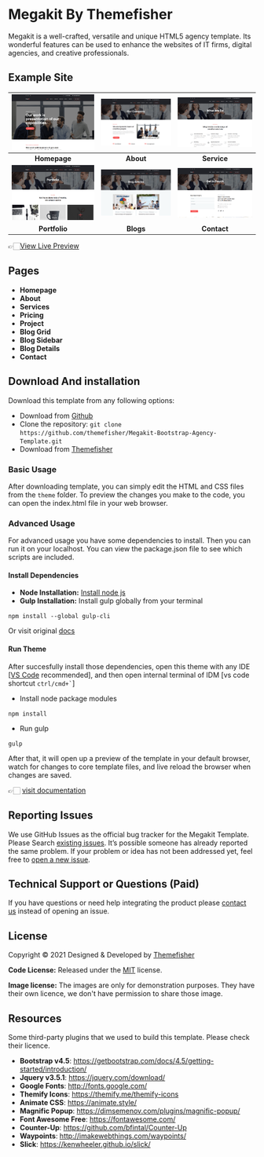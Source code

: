 # Megakit By Themefisher
Megakit is a well-crafted, versatile and unique HTML5 agency template. Its wonderful features can be used to enhance the websites of IT firms, digital agencies, and creative professionals.


<!-- demo -->
## Example Site
| [![](screenshots/homepage.png)](https://demo.themefisher.com/megakit/) | [![](screenshots/about.png)](https://demo.themefisher.com/megakit/about.html) | [![](screenshots/service.png)](https://demo.themefisher.com/megakit/service.html) |
|:---:|:---:|:---:|
| **Homepage**  | **About**  | **Service**  |
| [![](screenshots/portfolio.png)](https://demo.themefisher.com/megakit/project.html) | [![](screenshots/blog.png)](https://demo.themefisher.com/megakit/blog-grid.html) | [![](screenshots/contact.png)](https://demo.themefisher.com/megakit/contact.html) |
| **Portfolio** | **Blogs** | **Contact** |

👉🏻[View Live Preview](https://demo.themefisher.com/megakit/)

<!-- pages -->
## Pages
* **Homepage**
* **About**
* **Services**
* **Pricing**
* **Project**
* **Blog Grid**
* **Blog Sidebar**
* **Blog Details**
* **Contact**


<!-- download -->
## Download And installation
Download this template from any following options:

* Download from [Github](https://github.com/themefisher/Megakit-Bootstrap-Agency-Template/archive/master.zip)
* Clone the repository: `git clone https://github.com/themefisher/Megakit-Bootstrap-Agency-Template.git`
* Download from [Themefisher](https://themefisher.com/products/megakit-multipurpose-bootstrap-template/)


<!-- installation -->
### Basic Usage
After downloading template, you can simply edit the HTML and CSS files from the `theme` folder. To preview the changes you make to the code, you can open the index.html file in your web browser.

### Advanced Usage
For advanced usage you have some dependencies to install. Then you can run it on your localhost. You can view the package.json file to see which scripts are included.

#### Install Dependencies
* **Node Installation:** [Install node js](https://nodejs.org/en/download/)
* **Gulp Installation:** Install gulp globally from your terminal 
```
npm install --global gulp-cli
```
Or visit original [docs](https://gulpjs.com/docs/en/getting-started/quick-start)

#### Run Theme
After succesfully install those dependencies, open this theme with any IDE [[VS Code](https://code.visualstudio.com/) recommended], and then open internal terminal of IDM [vs code shortcut <code>ctrl/cmd+\`</code>]

* Install node package modules
```
npm install
```
* Run gulp
```
gulp
```
After that, it will open up a preview of the template in your default browser, watch for changes to core template files, and live reload the browser when changes are saved.

👉🏻 [visit documentation](https://docs.themefisher.com/megakit/)


<!-- reporting issue -->
## Reporting Issues
We use GitHub Issues as the official bug tracker for the Megakit Template. Please Search [existing issues](https://github.com/themefisher/Megakit-Bootstrap-Agency-Template/issues). It’s possible someone has already reported the same problem.
If your problem or idea has not been addressed yet, feel free to [open a new issue](https://github.com/themefisher/Megakit-Bootstrap-Agency-Template/issues).

<!-- support -->
## Technical Support or Questions (Paid)
If you have questions or need help integrating the product please [contact us](mailto:mehedi@themefisher.com) instead of opening an issue.

<!-- licence -->
## License
Copyright &copy; 2021 Designed & Developed by [Themefisher](https://themefisher.com)

**Code License:** Released under the [MIT](https://github.com/themefisher/Megakit-Bootstrap-Agency-Template/blob/master/LICENSE) license.

**Image license:** The images are only for demonstration purposes. They have their own licence, we don't have permission to share those image.

<!-- resources -->
## Resources
Some third-party plugins that we used to build this template. Please check their licence.
* **Bootstrap v4.5**: https://getbootstrap.com/docs/4.5/getting-started/introduction/
* **Jquery v3.5.1**: https://jquery.com/download/
* **Google Fonts**: http://fonts.google.com/
* **Themify Icons**: https://themify.me/themify-icons
* **Animate CSS**: https://animate.style/
* **Magnific Popup**: https://dimsemenov.com/plugins/magnific-popup/
* **Font Awesome Free**: https://fontawesome.com/
* **Counter-Up**: https://github.com/bfintal/Counter-Up
* **Waypoints**: http://imakewebthings.com/waypoints/
* **Slick**: https://kenwheeler.github.io/slick/

